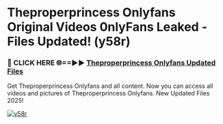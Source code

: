 # Theproperprincess Onlyfans Original Videos 0nlyFans Leaked - Files Updated! (y58r)

<h3>🔴 CLICK HERE 🌐==►► <a href="https://tinyurl.com/2m67pmp6" rel="nofollow">Theproperprincess Onlyfans Updated Files</a></h3>

Get Theproperprincess Onlyfans and all content. Now you can access all videos and pictures of Theproperprincess Onlyfans. New Updated Files 2025!

[![y58r](https://i.imgur.com/H4QAA4z.gif)](https://tinyurl.com/2m67pmp6)